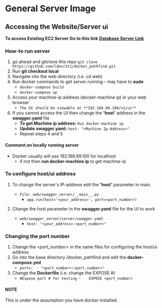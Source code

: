 # General Server Image


## Accessing the Website/Server ui
**To access Existing EC2 Server Go to this link** [**Database Server Link**](<http://ec2-35-167-218-237.us-west-2.compute.amazonaws.com:8080/v1/ui/>)

### How-to run server
1. go ahead and gitclone this repo
`git clone https://github.com/ldevr2t1/docker_pathfind.git`
2. Run **git checkout local**
3. Navigate into the web directory (i.e. cd web)
4. Run docker commands to get server running - may have to **sudo**
    * `docker-compose build`
    * `docker-compose up`
5. Access your machine-ip address (docker-machine ip) in your web browser
    * `The UI should be viewable at **192.168.99.100/v1/ui**`
6.  If you cannot access the UI then change the **'host'** address in the **swagger.yaml** file
    * **To get Machine ip address:** `Run docker-machine ip` 
    * **Update swagger.yaml:** `host: "<Machine Ip-Address>"`
    * Repeat steps 4 and 5
#### Comment on locally running server
- Docker usually will use 192.168.99.100 for localhost 
	- if not then **run docker-machine ip** to get machine-ip


### To configure host/ui address
1. To change the server's IP-address edit the **'host'** parameter in main.
    * `File: web/swagger_server/__main__.py`
        - `app.run(host='<your_address>', port=<port_number>)`
    
2. Change the host parameter in the **swagger.yaml** file for the UI to work
    * `web/swagger_server/server/swagger.yaml`
        - `host: "<your_address>:<port_number>"`

### Changing the port number
1. Change the *<port_number>* in the same files for configuring the host/ui address
2. Go into the base directory /docker_pathfind and edit the **docker-compose.yml**
    * `ports: ` 
        `- "<port_number>:<port_number>"`
3. Change the **Dockerfile** (i.e. change the EXPOSE #)
    * `#Expose port # for testing`
    -`    EXPOSE <port_number>`



#### NOTE
This is under the assumption you have docker installed.
